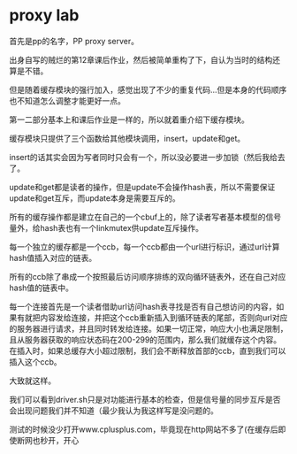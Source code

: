 # proxy lab

首先是pp的名字，PP proxy server。

出身自写的贼烂的第12章课后作业，然后被简单重构了下，自认为当时的结构还算是不错。

但是随着缓存模块的强行加入，感觉出现了不少的重复代码...但是本身的代码顺序也不知道怎么调整才能更好一点。

第一二部分基本上和课后作业是一样的，所以就着重介绍下缓存模块。

缓存模块只提供了三个函数给其他模块调用，insert，update和get。

insert的话其实会因为写者同时只会有一个，所以没必要进一步加锁（然后我给去了。

update和get都是读者的操作，但是update不会操作hash表，所以不需要保证update和get互斥，而update本身是需要互斥的。

所有的缓存操作都是建立在自己的一个cbuf上的，除了读者写者基本模型的信号量外，给hash表也有一个linkmutex供update互斥操作。

每一个独立的缓存都是一个ccb，每一个ccb都由一个url进行标识，通过url计算hash值插入对应的链表。

所有的ccb除了串成一个按照最后访问顺序排练的双向循环链表外，还在自己对应hash值的链表中。

每一个连接首先是一个读者借助url访问hash表寻找是否有自己想访问的内容，如果有就把内容发给连接，并把这个ccb重新插入到循环链表的尾部，否则向url对应的服务器进行请求，并且同时转发给连接。如果一切正常，响应大小也满足限制，且从服务器获取的响应状态码在200-299的范围内，那么我们就缓存这个内容。在插入时，如果总缓存大小超过限制，我们会不断释放首部的ccb，直到我们可以插入这个ccb。

大致就这样。

我们可以看到driver.sh只是对功能进行基本的检查，但是信号量的同步互斥是否会出现问题我们并不知道（最少我认为我这样写是没问题的。

测试的时候没少打开www.cplusplus.com，毕竟现在http网站不多了\(在缓存后即使断网也秒开，开心

